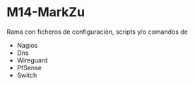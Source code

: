 # M14-MarkZu
Rama con ficheros de configuración, scripts y/o comandos de 
* Nagios
* Dns
* Wireguard
* PfSense 
* Switch
